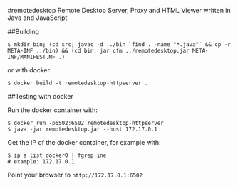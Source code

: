 #remotedesktop
Remote Desktop Server, Proxy and HTML Viewer written in Java and JavaScript

##Building

```
$ mkdir bin; (cd src; javac -d ../bin `find . -name "*.java"` && cp -r META-INF ../bin) && (cd bin; jar cfm ../remotedesktop.jar META-INF/MANIFEST.MF .)
```
or with docker:

```
$ docker build -t remotedesktop-httpserver .
```

##Testing with docker

Run the docker container with:

```
$ docker run -p6502:6502 remotedesktop-httpserver
$ java -jar remotedesktop.jar --host 172.17.0.1
```

Get the IP of the docker container, for example with:

```
$ ip a list docker0 | fgrep ine
# example: 172.17.0.1
```

Point your browser to ``http://172.17.0.1:6502``



